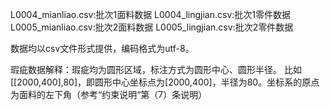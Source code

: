 L0004_mianliao.csv:批次1面料数据
L0004_lingjian.csv:批次1零件数据
L0005_mianliao.csv:批次2面料数据
L0005_lingjian.csv:批次2零件数据

数据均以csv文件形式提供，编码格式为utf-8。

瑕疵数据解释：瑕疵均为圆形区域，标注方式为圆形中心、圆形半径。
比如[[2000,400],80]，即圆形中心坐标点为[2000,400]，半径为80。坐标系的原点为面料的左下角（参考“约束说明“第（7）条说明）
